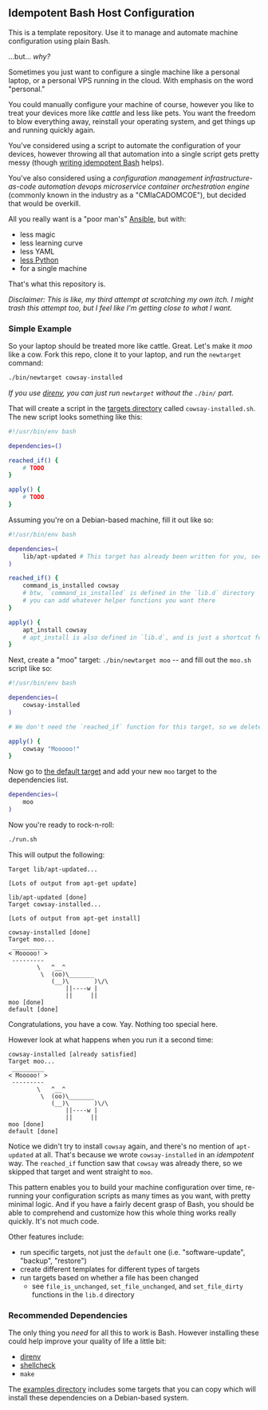 ## Idempotent Bash Host Configuration

This is a template repository. Use it to manage and automate machine configuration using plain Bash.

...but... _why?_

Sometimes you just want to configure a single machine like a personal laptop, or a personal VPS running in the cloud.
With emphasis on the word "personal."

You could manually configure your machine of course, however you like to treat your devices more like _cattle_ and less
like pets. You want the freedom to blow everything away, reinstall your operating system, and get things up and running
quickly again.

You've considered using a script to automate the configuration of your devices, however throwing all that automation
into a single script gets pretty messy (though [writing idempotent Bash][idem-bash] helps).

You've also considered using a _configuration management infrastructure-as-code automation devops microservice
container orchestration engine_ (commonly known in the industry as a "CMIaCADOMCOE"), but decided that would be overkill.

All you really want is a "poor man's" [Ansible][ansible], but with:

* less magic
* less learning curve
* less YAML
* [less Python][xkcd]
* for a single machine

That's what this repository is.

_Disclaimer: This is like, my third attempt at scratching my own itch. I might trash this attempt too, but I feel like
I'm getting close to what I want._

### Simple Example

So your laptop should be treated more like cattle. Great. Let's make it _moo_ like a cow. Fork this repo, clone it to
your laptop, and run the `newtarget` command:

```bash
./bin/newtarget cowsay-installed
```

_If you use [direnv][direnv], you can just run `newtarget` without the `./bin/` part._

That will create a script in the [targets directory](targets) called `cowsay-installed.sh`. The new script looks
something like this:

```bash
#!/usr/bin/env bash

dependencies=()

reached_if() {
    # TODO
}

apply() {
    # TODO
}
```

Assuming you're on a Debian-based machine, fill it out like so:

```bash
#!/usr/bin/env bash

dependencies=(
    lib/apt-updated # This target has already been written for you, see `targets/lib/apt-updated.sh`
)

reached_if() {
    command_is_installed cowsay
    # btw, `command_is_installed` is defined in the `lib.d` directory
    # you can add whatever helper functions you want there
}

apply() {
    apt_install cowsay
    # apt_install is also defined in `lib.d`, and is just a shortcut for `sudo apt-get install --yes "${@}"`
}
```

Next, create a "moo" target: `./bin/newtarget moo` -- and fill out the `moo.sh` script like so:

```bash
#!/usr/bin/env bash

dependencies=(
    cowsay-installed
)

# We don't need the `reached_if` function for this target, so we deleted it.

apply() {
    cowsay "Mooooo!"
}
```

Now go to [the default target](targets/default.sh) and add your new `moo` target to the dependencies list.

```bash
dependencies=(
    moo
)
```

Now you're ready to rock-n-roll:

```bash
./run.sh
```

This will output the following:

```plaintext
Target lib/apt-updated...

[Lots of output from apt-get update]

lib/apt-updated [done]
Target cowsay-installed...

[Lots of output from apt-get install]

cowsay-installed [done]
Target moo...
 _________
< Mooooo! >
 ---------
        \   ^__^
         \  (oo)\_______
            (__)\       )\/\
                ||----w |
                ||     ||
moo [done]
default [done]
```

Congratulations, you have a cow. Yay. Nothing too special here.

However look at what happens when you run it a second time:

```plaintext
cowsay-installed [already satisfied]
Target moo...
 _________
< Mooooo! >
 ---------
        \   ^__^
         \  (oo)\_______
            (__)\       )\/\
                ||----w |
                ||     ||
moo [done]
default [done]
```

Notice we didn't try to install `cowsay` again, and there's no mention of `apt-updated` at all. That's because we wrote
`cowsay-installed` in an _idempotent_ way. The `reached_if` function saw that `cowsay` was already there, so we skipped
that target and went straight to `moo`.

This pattern enables you to build your machine configuration over time, re-running your configuration scripts as many
times as you want, with pretty minimal logic. And if you have a fairly decent grasp of Bash, you should be able to
comprehend and customize how this whole thing works really quickly. It's not much code.

Other features include:

* run specific targets, not just the `default` one (i.e. "software-update", "backup", "restore")
* create different templates for different types of targets
* run targets based on whether a file has been changed
    * see `file_is_unchanged`, `set_file_unchanged`, and `set_file_dirty` functions in the `lib.d` directory

### Recommended Dependencies

The only thing you _need_ for all this to work is Bash. However installing these could help improve your quality of life
a little bit:

* [direnv][direnv]
* [shellcheck][shellcheck]
* `make`

The [examples directory](targets/examples) includes some targets that you can copy which will install these dependencies
on a Debian-based system.

[idem-bash]: https://arslan.io/2019/07/03/how-to-write-idempotent-bash-scripts/
[ansible]: https://www.ansible.com/
[xkcd]: https://xkcd.com/1987/
[direnv]: https://direnv.net/
[shellcheck]: https://github.com/koalaman/shellcheck
